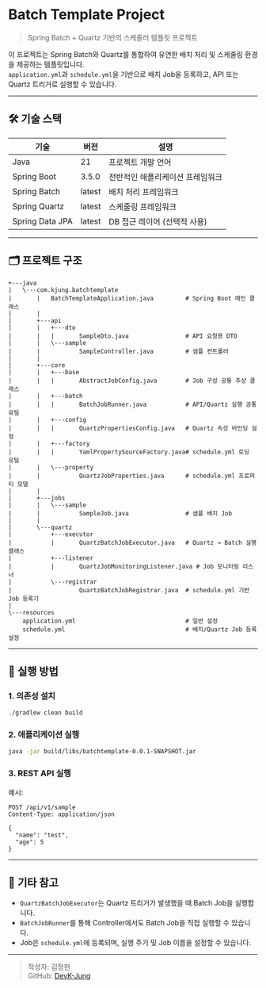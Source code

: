 # Batch Template Project

> Spring Batch + Quartz 기반의 스케줄러 템플릿 프로젝트

이 프로젝트는 Spring Batch와 Quartz를 통합하여 유연한 배치 처리 및 스케줄링 환경을 제공하는 템플릿입니다.  
`application.yml`과 `schedule.yml`을 기반으로 배치 Job을 등록하고, API 또는 Quartz 트리거로 실행할 수 있습니다.

---

## 🛠 기술 스택

| 기술           | 버전     | 설명                            |
|----------------|----------|---------------------------------|
| Java           | 21       | 프로젝트 개발 언어              |
| Spring Boot    | 3.5.0    | 전반적인 애플리케이션 프레임워크 |
| Spring Batch   | latest   | 배치 처리 프레임워크           |
| Spring Quartz  | latest   | 스케줄링 프레임워크            |
| Spring Data JPA| latest   | DB 접근 레이어 (선택적 사용)   |

---

## 🗂 프로젝트 구조

```
+---java
|   \---com.kjung.batchtemplate
|       |   BatchTemplateApplication.java         # Spring Boot 메인 클래스
|       |
|       +---api
|       |   +---dto
|       |   |       SampleDto.java                # API 요청용 DTO
|       |   \---sample
|       |           SampleController.java         # 샘플 컨트롤러
|       |
|       +---core
|       |   +---base
|       |   |       AbstractJobConfig.java        # Job 구성 공통 추상 클래스
|       |   +---batch
|       |   |       BatchJobRunner.java           # API/Quartz 실행 공통 유틸
|       |   +---config
|       |   |       QuartzPropertiesConfig.java   # Quartz 속성 바인딩 설정
|       |   +---factory
|       |   |       YamlPropertySourceFactory.java# schedule.yml 로딩 유틸
|       |   \---property
|       |           QuartzJobProperties.java      # schedule.yml 프로퍼티 모델
|       |
|       +---jobs
|       |   \---sample
|       |           SampleJob.java                # 샘플 배치 Job
|       |
|       \---quartz
|           +---executor
|           |       QuartzBatchJobExecutor.java   # Quartz → Batch 실행 클래스
|           +---listener
|           |       QuartzJobMonitoringListener.java # Job 모니터링 리스너
|           \---registrar
|                   QuartzBatchJobRegistrar.java  # schedule.yml 기반 Job 등록기
|
\---resources
    application.yml                               # 일반 설정
    schedule.yml                                  # 배치/Quartz Job 등록 설정
```

---

## 🚀 실행 방법

### 1. 의존성 설치
```bash
./gradlew clean build
```

### 2. 애플리케이션 실행
```bash
java -jar build/libs/batchtemplate-0.0.1-SNAPSHOT.jar
```

### 3. REST API 실행
예시:
```
POST /api/v1/sample
Content-Type: application/json

{
  "name": "test",
  "age": 5
}
```

---

## 📌 기타 참고

- `QuartzBatchJobExecutor`는 Quartz 트리거가 발생했을 때 Batch Job을 실행합니다.
- `BatchJobRunner`를 통해 Controller에서도 Batch Job을 직접 실행할 수 있습니다.
- Job은 `schedule.yml`에 등록되며, 실행 주기 및 Job 이름을 설정할 수 있습니다.

---

> 작성자: 김정현  
> GitHub: [DevK-Jung](https://github.com/DevK-Jung)
